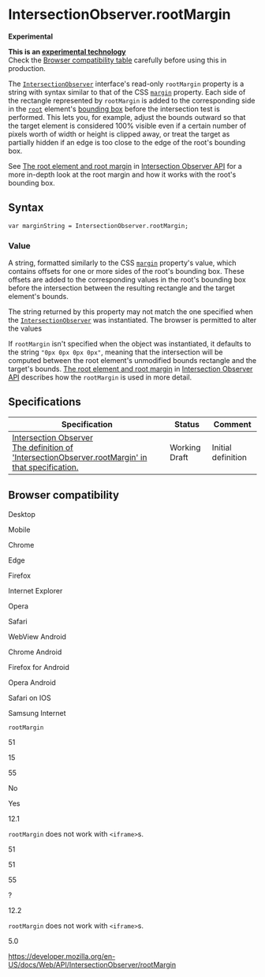 # IntersectionObserver.rootMargin

**Experimental**

**This is an [experimental technology](https://developer.mozilla.org/en-US/docs/MDN/Guidelines/Conventions_definitions#experimental)**  
Check the [Browser compatibility table](#browser_compatibility) carefully before using this in production.

The [`IntersectionObserver`](../intersectionobserver) interface's read-only `rootMargin` property is a string with syntax similar to that of the CSS [`margin`](https://developer.mozilla.org/en-US/docs/Web/CSS/margin) property. Each side of the rectangle represented by `rootMargin` is added to the corresponding side in the [`root`](root) element's [bounding box](https://developer.mozilla.org/en-US/docs/Glossary/bounding_box) before the intersection test is performed. This lets you, for example, adjust the bounds outward so that the target element is considered 100% visible even if a certain number of pixels worth of width or height is clipped away, or treat the target as partially hidden if an edge is too close to the edge of the root's bounding box.

See [The root element and root margin](#) in [Intersection Observer API](../intersection_observer_api) for a more in-depth look at the root margin and how it works with the root's bounding box.

## Syntax

    var marginString = IntersectionObserver.rootMargin;

### Value

A string, formatted similarly to the CSS [`margin`](https://developer.mozilla.org/en-US/docs/Web/CSS/margin) property's value, which contains offsets for one or more sides of the root's bounding box. These offsets are added to the corresponding values in the root's bounding box before the intersection between the resulting rectangle and the target element's bounds.

The string returned by this property may not match the one specified when the [`IntersectionObserver`](../intersectionobserver) was instantiated. The browser is permitted to alter the values

If `rootMargin` isn't specified when the object was instantiated, it defaults to the string `"0px 0px 0px 0px"`, meaning that the intersection will be computed between the root element's unmodified bounds rectangle and the target's bounds. [The root element and root margin](#) in [Intersection Observer API](../intersection_observer_api) describes how the `rootMargin` is used in more detail.

## Specifications

<table><thead><tr class="header"><th>Specification</th><th>Status</th><th>Comment</th></tr></thead><tbody><tr class="odd"><td><a href="https://w3c.github.io/IntersectionObserver/#dom-intersectionobserverinit-rootmargin">Intersection Observer<br />
<span class="small">The definition of 'IntersectionObserver.rootMargin' in that specification.</span></a></td><td><span class="spec-wd">Working Draft</span></td><td>Initial definition</td></tr></tbody></table>

## Browser compatibility

Desktop

Mobile

Chrome

Edge

Firefox

Internet Explorer

Opera

Safari

WebView Android

Chrome Android

Firefox for Android

Opera Android

Safari on IOS

Samsung Internet

`rootMargin`

51

15

55

No

Yes

12.1

`rootMargin` does not work with `<iframe>`s.

51

51

55

?

12.2

`rootMargin` does not work with `<iframe>`s.

5.0

<a href="https://developer.mozilla.org/en-US/docs/Web/API/IntersectionObserver/rootMargin" class="_attribution-link">https://developer.mozilla.org/en-US/docs/Web/API/IntersectionObserver/rootMargin</a>
